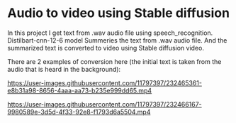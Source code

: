 # Audio to video using Stable diffusion
In this project I get text from .wav audio file using speech_recognition.
Distilbart-cnn-12-6 model Summeries the text from .wav audio file.
And the summarized text is converted to video using Stable diffusion video.

There are 2 examples of conversion here (the initial text is taken from the audio that is heard in the background):

https://user-images.githubusercontent.com/11797397/232465361-e8b31a98-8656-4aaa-aa73-b235e999dd65.mp4

https://user-images.githubusercontent.com/11797397/232466167-9980589e-3d5d-4f33-92e8-f1793d6a5504.mp4

